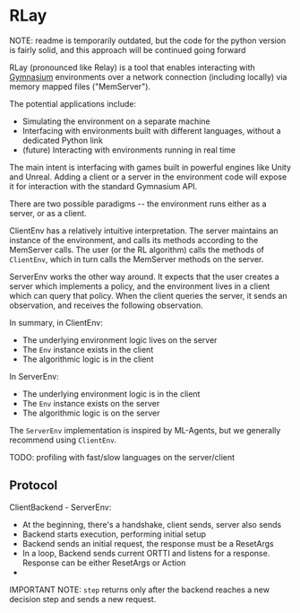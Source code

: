 # RLay

NOTE: readme is temporarily outdated, but the code for the python version is fairly solid, and this approach will be continued going forward

RLay (pronounced like Relay) is a tool that enables interacting with [Gymnasium](https://github.com/Farama-Foundation/Gymnasium) environments
over a network connection (including locally) via memory mapped files ("MemServer").

The potential applications include:

- Simulating the environment on a separate machine
- Interfacing with environments built with different languages, without a dedicated Python link
- (future) Interacting with environments running in real time

The main intent is interfacing with games built in powerful engines like Unity and Unreal.
Adding a client or a server in the environment code will expose it for interaction with the standard
Gymnasium API.

There are two possible paradigms -- the environment runs either as a server, or as a client.

ClientEnv has a relatively intuitive interpretation. The server maintains an instance of the environment, 
and calls its methods according to the MemServer calls. The user (or the RL algorithm) calls the methods of `ClientEnv`, 
which in turn calls the MemServer methods on the server.

ServerEnv works the other way around. It expects that the user creates a server which implements a policy, 
and the environment lives in a client which can query that policy. When the client queries the server, it sends an observation, 
and receives the following observation.


In summary, in ClientEnv:
- The underlying environment logic lives on the server
- The `Env` instance exists in the client
- The algorithmic logic is in the client

In ServerEnv:
- The underlying environment logic is in the client
- The `Env` instance exists on the server
- The algorithmic logic is on the server


The `ServerEnv` implementation is inspired by ML-Agents, but we generally recommend using `ClientEnv`.

TODO: profiling with fast/slow languages on the server/client

## Protocol

ClientBackend - ServerEnv:
- At the beginning, there's a handshake, client sends, server also sends
- Backend starts execution, performing initial setup
- Backend sends an initial request, the response must be a ResetArgs
- In a loop, Backend sends current ORTTI and listens for a response. Response can be either ResetArgs or Action
- 

IMPORTANT NOTE: `step` returns only after the backend reaches a new decision step and sends a new request.